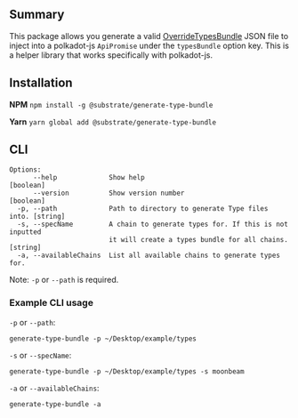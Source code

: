## Summary

This package allows you generate a valid [OverrideTypesBundle]() JSON file to inject into a polkadot-js `ApiPromise` under the `typesBundle` option key. This is a helper library that works specifically with polkadot-js. 

## Installation

**NPM**
`npm install -g @substrate/generate-type-bundle`

**Yarn**
`yarn global add @substrate/generate-type-bundle`

## CLI

```
Options:
      --help             Show help                                     [boolean]
      --version          Show version number                           [boolean]
  -p, --path             Path to directory to generate Type files into. [string]
  -s, --specName         A chain to generate types for. If this is not inputted
                         it will create a types bundle for all chains.  [string]
  -a, --availableChains  List all available chains to generate types for.
```

Note: `-p` or `--path` is required.

### Example CLI usage

`-p` or `--path`:

`generate-type-bundle -p ~/Desktop/example/types`

`-s` or `--specName`:

`generate-type-bundle -p ~/Desktop/example/types -s moonbeam`

`-a` or `--availableChains`:

`generate-type-bundle -a`
